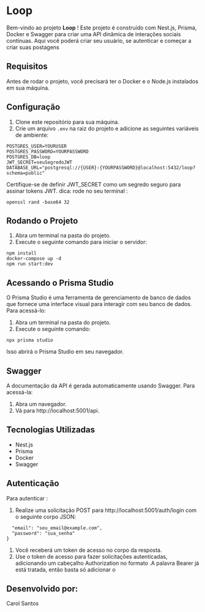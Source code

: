 
# Loop

Bem-vindo ao projeto **Loop** ! Este projeto é construído com Nest.js, Prisma, Docker e Swagger para criar uma API dinâmica de interações sociais contínuas. Aqui você poderá criar seu usuário, se autenticar e começar a criar suas postagens 


## Requisitos

Antes de rodar o projeto, você precisará ter o Docker e o Node.js instalados em sua máquina.

## Configuração


1. Clone este repositório para sua máquina.
2. Crie um arquivo `.env` na raiz do projeto e adicione as seguintes variáveis de ambiente:


```env
POSTGRES_USER=YOURUSER
POSTGRES_PASSWORD=YOURPASSWORD
POSTGRES_DB=loop
JWT_SECRET=seuSegredoJWT 
DATABASE_URL="postgresql://{USER}:{YOURPASSWORD}@localhost:5432/loop?schema=public"

```

Certifique-se de definir JWT_SECRET como um segredo seguro para assinar tokens JWT. 
dica: rode no seu terminal : 

```
openssl rand -base64 32

```


## Rodando o Projeto

1. Abra um terminal na pasta do projeto.
2. Execute o seguinte comando para iniciar o servidor:

```
npm install
docker-compose up -d
npm run start:dev
 ```


## Acessando o Prisma Studio

O Prisma Studio é uma ferramenta de gerenciamento de banco de dados que fornece uma interface visual para interagir com seu banco de dados. Para acessá-lo:



1. Abra um terminal na pasta do projeto.
2. Execute o seguinte comando: 

```
npx prisma studio

```
Isso abrirá o Prisma Studio em seu navegador.

## Swagger

A documentação da API é gerada automaticamente usando Swagger. Para acessá-la:

1. Abra um navegador.
2. Vá para http://localhost:5001/api.

## Tecnologias Utilizadas

* Nest.js
* Prisma
* Docker
* Swagger


## Autenticação

Para autenticar :

1. Realize uma solicitação POST para http://localhost:5001/auth/login com o seguinte corpo JSON:


```{
  "email": "seu_email@example.com",
  "password": "sua_senha"
}
```

1. Você receberá um token de acesso no corpo da resposta.
2. Use o token de acesso para fazer solicitações autenticadas, adicionando um cabeçalho Authorization no formato  <token>.A palavra Bearer já está tratada, então basta só adicionar o <Token>


## Desenvolvido por: 

Carol Santos
